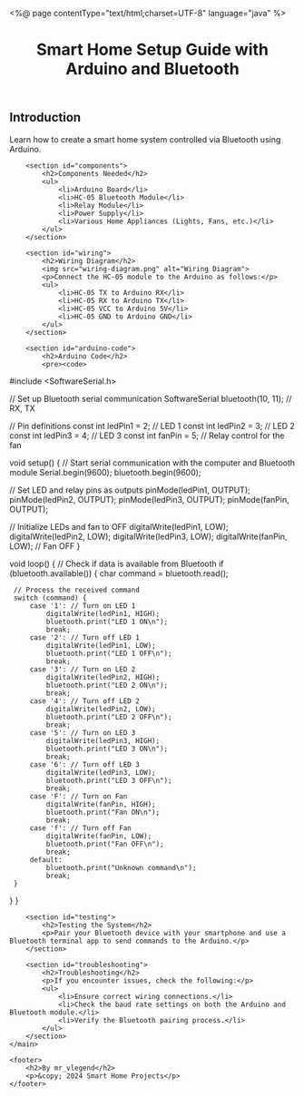 <%@ page contentType="text/html;charset=UTF-8" language="java" %>
<!DOCTYPE html>
<html lang="en">
<head>
    <meta charset="UTF-8">
    <meta name="viewport" content="width=device-width, initial-scale=1.0">
    <title>Smart Home Setup Guide</title>
    <link rel="stylesheet" type="text/css" href="styles.css">
</head>
<body>
    <header>
        <h1>Smart Home Setup Guide with Arduino and Bluetooth</h1>
    </header>
    <main>
        <section id="introduction">
            <h2>Introduction</h2>
            <p>Learn how to create a smart home system controlled via Bluetooth using Arduino.</p>
        </section>

        <section id="components">
            <h2>Components Needed</h2>
            <ul>
                <li>Arduino Board</li>
                <li>HC-05 Bluetooth Module</li>
                <li>Relay Module</li>
                <li>Power Supply</li>
                <li>Various Home Appliances (Lights, Fans, etc.)</li>
            </ul>
        </section>

        <section id="wiring">
            <h2>Wiring Diagram</h2>
            <img src="wiring-diagram.png" alt="Wiring Diagram">
            <p>Connect the HC-05 module to the Arduino as follows:</p>
            <ul>
                <li>HC-05 TX to Arduino RX</li>
                <li>HC-05 RX to Arduino TX</li>
                <li>HC-05 VCC to Arduino 5V</li>
                <li>HC-05 GND to Arduino GND</li>
            </ul>
        </section>

        <section id="arduino-code">
            <h2>Arduino Code</h2>
            <pre><code>
#include <SoftwareSerial.h>

// Set up Bluetooth serial communication
SoftwareSerial bluetooth(10, 11); // RX, TX

// Pin definitions
const int ledPin1 = 2; // LED 1
const int ledPin2 = 3; // LED 2
const int ledPin3 = 4; // LED 3
const int fanPin = 5;  // Relay control for the fan

void setup() {
 // Start serial communication with the computer and Bluetooth module
 Serial.begin(9600);
 bluetooth.begin(9600);

 // Set LED and relay pins as outputs
 pinMode(ledPin1, OUTPUT);
 pinMode(ledPin2, OUTPUT);
 pinMode(ledPin3, OUTPUT);
 pinMode(fanPin, OUTPUT);

 // Initialize LEDs and fan to OFF
 digitalWrite(ledPin1, LOW);
 digitalWrite(ledPin2, LOW);
 digitalWrite(ledPin3, LOW);
 digitalWrite(fanPin, LOW); // Fan OFF
}

void loop() {
 // Check if data is available from Bluetooth
 if (bluetooth.available()) {
     char command = bluetooth.read();
     
     // Process the received command
     switch (command) {
         case '1': // Turn on LED 1
             digitalWrite(ledPin1, HIGH);
             bluetooth.print("LED 1 ON\n");
             break;
         case '2': // Turn off LED 1
             digitalWrite(ledPin1, LOW);
             bluetooth.print("LED 1 OFF\n");
             break;
         case '3': // Turn on LED 2
             digitalWrite(ledPin2, HIGH);
             bluetooth.print("LED 2 ON\n");
             break;
         case '4': // Turn off LED 2
             digitalWrite(ledPin2, LOW);
             bluetooth.print("LED 2 OFF\n");
             break;
         case '5': // Turn on LED 3
             digitalWrite(ledPin3, HIGH);
             bluetooth.print("LED 3 ON\n");
             break;
         case '6': // Turn off LED 3
             digitalWrite(ledPin3, LOW);
             bluetooth.print("LED 3 OFF\n");
             break;
         case 'F': // Turn on Fan
             digitalWrite(fanPin, HIGH);
             bluetooth.print("Fan ON\n");
             break;
         case 'f': // Turn off Fan
             digitalWrite(fanPin, LOW);
             bluetooth.print("Fan OFF\n");
             break;
         default:
             bluetooth.print("Unknown command\n");
             break;
     }
 }
}
            </code></pre>
        </section>

        <section id="testing">
            <h2>Testing the System</h2>
            <p>Pair your Bluetooth device with your smartphone and use a Bluetooth terminal app to send commands to the Arduino.</p>
        </section>

        <section id="troubleshooting">
            <h2>Troubleshooting</h2>
            <p>If you encounter issues, check the following:</p>
            <ul>
                <li>Ensure correct wiring connections.</li>
                <li>Check the baud rate settings on both the Arduino and Bluetooth module.</li>
                <li>Verify the Bluetooth pairing process.</li>
            </ul>
        </section>
    </main>

    <footer>
        <h2>By mr_vlegend</h2>
        <p>&copy; 2024 Smart Home Projects</p>
    </footer>
</body>
</html>
